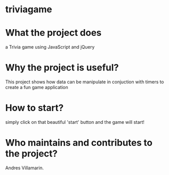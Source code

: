 # triviagame
# What the project does
 a Trivia game using JavaScript and jQuery
 
# Why the project is useful?
 This project shows how data can be manipulate in conjuction with timers to create a fun game application
 
# How to start?
 simply click on that beautiful 'start' button and the game will start!
 
# Who maintains and contributes to the project?
 Andres Villamarin.
